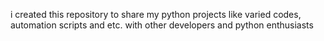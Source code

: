 i created this repository to share my python projects like varied codes, automation scripts and etc. with other developers and python  enthusiasts

